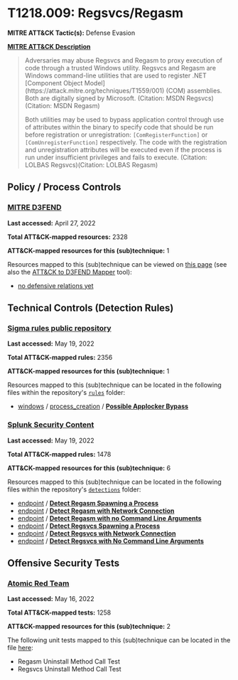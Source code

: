 # T1218.009: Regsvcs/Regasm
**MITRE ATT&CK Tactic(s):** Defense Evasion

**[MITRE ATT&CK Description](https://attack.mitre.org/techniques/T1218/009)**
<blockquote>Adversaries may abuse Regsvcs and Regasm to proxy execution of code through a trusted Windows utility. Regsvcs and Regasm are Windows command-line utilities that are used to register .NET [Component Object Model](https://attack.mitre.org/techniques/T1559/001) (COM) assemblies. Both are digitally signed by Microsoft. (Citation: MSDN Regsvcs) (Citation: MSDN Regasm)

Both utilities may be used to bypass application control through use of attributes within the binary to specify code that should be run before registration or unregistration: <code>[ComRegisterFunction]</code> or <code>[ComUnregisterFunction]</code> respectively. The code with the registration and unregistration attributes will be executed even if the process is run under insufficient privileges and fails to execute. (Citation: LOLBAS Regsvcs)(Citation: LOLBAS Regasm)</blockquote>

## Policy / Process Controls
### [MITRE D3FEND](https://d3fend.mitre.org/)
**Last accessed:** April 27, 2022

**Total ATT&CK-mapped resources:** 2328

**ATT&CK-mapped resources for this (sub)technique:** 1

Resources mapped to this (sub)technique can be viewed on [this page](https://d3fend.mitre.org/) (see also the [ATT&CK to D3FEND Mapper](https://d3fend.mitre.org/tools/attack-mapper) tool):

* [no defensive relations yet](https://d3fend.mitre.org/techniques/d3f:nodefensiverelationsyet)

## Technical Controls (Detection Rules)
### [Sigma rules public repository](https://github.com/SigmaHQ/sigma)
**Last accessed:** May 19, 2022

**Total ATT&CK-mapped rules:** 2356

**ATT&CK-mapped resources for this (sub)technique:** 1

Resources mapped to this (sub)technique can be located in the following files within the repository's <code>[rules](https://github.com/SigmaHQ/sigma/tree/master/rules)</code> folder:

* [windows](https://github.com/SigmaHQ/sigma/tree/master/rules/windows/) / [process_creation](https://github.com/SigmaHQ/sigma/tree/master/rules/windows/process_creation/) / **[Possible Applocker Bypass](https://github.com/SigmaHQ/sigma/blob/master/rules/windows/process_creation/proc_creation_win_possible_applocker_bypass.yml)**

### [Splunk Security Content](https://github.com/splunk/security_content)
**Last accessed:** May 19, 2022

**Total ATT&CK-mapped rules:** 1478

**ATT&CK-mapped resources for this (sub)technique:** 6

Resources mapped to this (sub)technique can be located in the following files within the repository's <code>[detections](https://github.com/splunk/security_content/tree/develop/detections)</code> folder:

* [endpoint](https://github.com/splunk/security_content/tree/develop/detections/endpoint/) / **[Detect Regasm Spawning a Process](https://github.com/splunk/security_content/blob/develop/detections/endpoint/detect_regasm_spawning_a_process.yml)**
* [endpoint](https://github.com/splunk/security_content/tree/develop/detections/endpoint/) / **[Detect Regasm with Network Connection](https://github.com/splunk/security_content/blob/develop/detections/endpoint/detect_regasm_with_network_connection.yml)**
* [endpoint](https://github.com/splunk/security_content/tree/develop/detections/endpoint/) / **[Detect Regasm with no Command Line Arguments](https://github.com/splunk/security_content/blob/develop/detections/endpoint/detect_regasm_with_no_command_line_arguments.yml)**
* [endpoint](https://github.com/splunk/security_content/tree/develop/detections/endpoint/) / **[Detect Regsvcs Spawning a Process](https://github.com/splunk/security_content/blob/develop/detections/endpoint/detect_regsvcs_spawning_a_process.yml)**
* [endpoint](https://github.com/splunk/security_content/tree/develop/detections/endpoint/) / **[Detect Regsvcs with Network Connection](https://github.com/splunk/security_content/blob/develop/detections/endpoint/detect_regsvcs_with_network_connection.yml)**
* [endpoint](https://github.com/splunk/security_content/tree/develop/detections/endpoint/) / **[Detect Regsvcs with No Command Line Arguments](https://github.com/splunk/security_content/blob/develop/detections/endpoint/detect_regsvcs_with_no_command_line_arguments.yml)**


## Offensive Security Tests
### [Atomic Red Team](https://github.com/redcanaryco/atomic-red-team)
**Last accessed:** May 16, 2022

**Total ATT&CK-mapped tests:** 1258

**ATT&CK-mapped resources for this (sub)technique:** 2

The following unit tests mapped to this (sub)technique can be located in the file [here](https://github.com/redcanaryco/atomic-red-team/tree/master/atomics/T1218.009/T1218.009.yaml):

* Regasm Uninstall Method Call Test
* Regsvcs Uninstall Method Call Test

